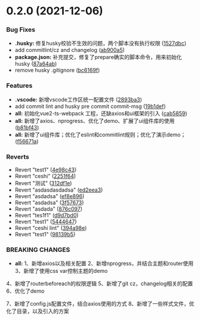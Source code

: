 # 0.2.0 (2021-12-06)


### Bug Fixes

* **.husky:** 修复husky校验不生效的问题，两个脚本没有执行权限 ([1527dbc](https://code.bonc.com.cn/dc-team/templetes/vue2-ts-webpack/commits/1527dbcc1efeef1a517bdf3a791c69038683f23d))
* add commitlint/cz and changelog ([ab900a5](https://code.bonc.com.cn/dc-team/templetes/vue2-ts-webpack/commits/ab900a55716f31e9b8161da2ddf4aa928b332e5d))
* **package.json:** 补充提交，修复了prepare确实的脚本命令，用来初始化husky ([87a64ab](https://code.bonc.com.cn/dc-team/templetes/vue2-ts-webpack/commits/87a64ab9fbba131a12e8a9ac2fd9240c34eeeca2))
* remove husky .gitignore ([bc6169f](https://code.bonc.com.cn/dc-team/templetes/vue2-ts-webpack/commits/bc6169fed179d52a8d4c8672b8725243c93624ef))


### Features

* **.vscode:** 新增vscode工作区统一配置文件 ([2893ba3](https://code.bonc.com.cn/dc-team/templetes/vue2-ts-webpack/commits/2893ba3a3d9adc3fbe28d7b8fbba37944402aa1d))
* add commit lint and husky pre commit commit-msg ([19b1def](https://code.bonc.com.cn/dc-team/templetes/vue2-ts-webpack/commits/19b1defe7f5104588d4293fdd688d837e03ad4dc))
* **all:** 初始化vue2-ts-webpack 工程，还缺axios和ui框架的引入 ([cab5859](https://code.bonc.com.cn/dc-team/templetes/vue2-ts-webpack/commits/cab5859313807dc5d69b8c3c80c8ce85b1c11136))
* **all:** 新增了axios、nprogress、优化了demo、扩展了ui组件库的使用 ([b81bf43](https://code.bonc.com.cn/dc-team/templetes/vue2-ts-webpack/commits/b81bf436b21380b9e9a495da82fc4519adf173b3))
* **all:** 新增了ui组件库；优化了eslint和commitlint规则；优化了演示demo； ([f56671a](https://code.bonc.com.cn/dc-team/templetes/vue2-ts-webpack/commits/f56671aee474765c8cac929816109f419cc743dc))


### Reverts

* Revert "test1" ([4e98c43](https://code.bonc.com.cn/dc-team/templetes/vue2-ts-webpack/commits/4e98c43fe31f4e23ca661c702b3d0db3c193961a))
* Revert "ceshi" ([2251f64](https://code.bonc.com.cn/dc-team/templetes/vue2-ts-webpack/commits/2251f64ff03abec2fd375e67ddad513c70037dde))
* Revert "测试" ([312df1e](https://code.bonc.com.cn/dc-team/templetes/vue2-ts-webpack/commits/312df1e7f91a0b308a600c57e1f5bd1e7188867b))
* Revert "asdasdasdadsa" ([ed2eea3](https://code.bonc.com.cn/dc-team/templetes/vue2-ts-webpack/commits/ed2eea35a58117f5b03dc680dba5c0d0bb7d573e))
* Revert "asdadsa" ([ef8e896](https://code.bonc.com.cn/dc-team/templetes/vue2-ts-webpack/commits/ef8e896d7ba8d71a7c772f81c9c7721a2c211813))
* Revert "asdadsa" ([3f57673](https://code.bonc.com.cn/dc-team/templetes/vue2-ts-webpack/commits/3f57673358a5d3dabe4e68d032f3c7b109e62e75))
* Revert "asdada" ([876c097](https://code.bonc.com.cn/dc-team/templetes/vue2-ts-webpack/commits/876c09750b4f72efcf7fdc2369e9fe40022decb7))
* Revert "tes1f1" ([d9d7bd0](https://code.bonc.com.cn/dc-team/templetes/vue2-ts-webpack/commits/d9d7bd01961f662695b0366fa6368d5204201a87))
* Revert "test1" ([5444647](https://code.bonc.com.cn/dc-team/templetes/vue2-ts-webpack/commits/5444647f7607b8ba2bb505b9f52efab82c735394))
* Revert "ceshi lint" ([394a98e](https://code.bonc.com.cn/dc-team/templetes/vue2-ts-webpack/commits/394a98e45318da865ababd08518c09ffb2985639))
* Revert "test1" ([98139b5](https://code.bonc.com.cn/dc-team/templetes/vue2-ts-webpack/commits/98139b531dcfd1cf437f301d1b85c3cb647564a6))


### BREAKING CHANGES

* **all:** 1、新增axios以及相关配置
 2、新增nprogress，并结合主题和router使用
 3、新增了使用css var控制主题的demo

4、新增了routerbeforeach的权限逻辑
 5、新增了git cz，changelog相关的配置
 6、优化了demo

7、新增了config.js配置文件，结合axios使用的方式
 8、新增了一些样式文件，优化了目录，以及引入的方案



